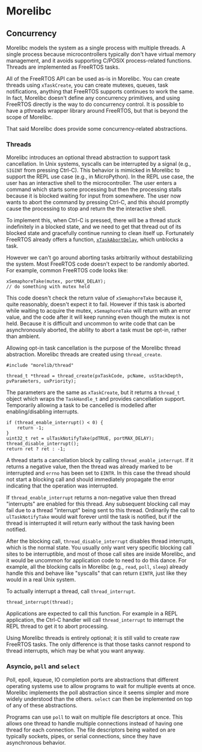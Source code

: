 # Morelibc
## Concurrency
Morelibc models the system as a single process with multiple threads. A single process because microcontrollers typically don't have virtual memory management, and it avoids supporting C/POSIX process-related functions. Threads are implemented as FreeRTOS tasks.

All of the FreeRTOS API can be used as-is in Morelibc. You can create threads using `xTaskCreate`, you can create mutexes, queues, task notifications, anything that FreeRTOS supports continues to work the same. In fact, Morelibc doesn't define any concurrency primitives, and using FreeRTOS directly is the way to do concurrency control. It is possible to have a pthreads wrapper library around FreeRTOS, but that is beyond the scope of Morelibc.

That said Morelibc does provide some concurrency-related abstractions.

### Threads
Morelibc introduces an optional thread abstraction to support task cancellation. In Unix systems, syscalls can be interrupted by a signal (e.g., `SIGINT` from pressing Ctrl-C). This behavior is mimicked in Morelibc to support the REPL use case (e.g., in MicroPython). In the REPL use case, the user has an interactive shell to the microcontroller. The user enters a command which starts some processing but then the processing stalls because it is blocked waiting for input from somewhere. The user now wants to abort the command by pressing Ctrl-C, and this should promptly cause the processing to stop and return the the interactive shell.

To implement this, when Ctrl-C is pressed, there will be a thread stuck indefinitely in a blocked state, and we need to get that thread out of its blocked state and gracefully continue running to clean itself up. Fortunately FreeRTOS already offers a function, [`xTaskAbortDelay`](https://www.freertos.org/Documentation/02-Kernel/04-API-references/02-Task-control/09-xTaskAbortDelay), which unblocks a task. 

However we can't go around aborting tasks arbitrarily without destabilizing the system. Most FreeRTOS code doesn't expect to be randomly aborted. For example, common FreeRTOS code looks like:
```
xSemaphoreTake(mutex, portMAX_DELAY);
// do something with mutex held
```
This code doesn't check the return value of `xSemaphoreTake` because it, quite reasonably, doesn't expect it to fail. However if this task is aborted while waiting to acquire the mutex, `xSemaphoreTake` will return with an error value, and the code after it will keep running even though the mutex is not held. Because it is difficult and uncommon to write code that can be asynchronously aborted, the ability to abort a task must be opt-in, rather than ambient.

Allowing opt-in task cancellation is the purpose of the Morelibc thread abstraction. Morelibc threads are created using `thread_create`.
```
#include "morelib/thread"

thread_t *thread = thread_create(pxTaskCode, pcName, usStackDepth, pvParameters, uxPriority);
```
The parameters are the same as `xTaskCreate`, but it returns a `thread_t` object which wraps the `TaskHandle_t` and provides cancellation support. Temporarily allowing a task to be cancelled is modelled after enabling/disabling interrupts.
```
if (thread_enable_interrupt() < 0) {
    return -1;
}
uint32_t ret = ulTaskNotifyTake(pdTRUE, portMAX_DELAY);
thread_disable_interrupt();
return ret ? ret : -1;
```
A thread starts a cancellation block by calling `thread_enable_interrupt`. If it returns a negative value, then the thread was already marked to be interrupted and `errno` has been set to `EINTR`. In this case the thread should not start a blocking call and should immediately propagate the error indicating that the operation was interrupted. 

If `thread_enable_interrupt` returns a non-negative value then thread "interrupts" are enabled for this thread. Any subsequent blocking call may fail due to a thread "interrupt" being sent to this thread. Ordinarily the call to `ulTaskNotifyTake` would wait forever until the task is notified, but if the thread is interrupted it will return early without the task having been notified.

After the blocking call, `thread_disable_interrupt` disables thread interrupts, which is the normal state. You usually only want very specific blocking call sites to be interruptible, and most of those call sites are inside Morelibc, and it would be uncommon for application code to need to do this dance. For example, all the blocking calls in Morelibc (e.g., `read`, `poll`, `sleep`) already handle this and behave like "syscalls" that can return `EINTR`, just like they would in a real Unix system.

To actually interrupt a thread, call `thread_interrupt`.
```
thread_interrupt(thread);
```
Applications are expected to call this function. For example in a REPL application, the Ctrl-C handler will call `thread_interrupt` to interrupt the REPL thread to get it to abort processing.

Using Morelibc threads is entirely optional; it is still valid to create raw FreeRTOS tasks. The only difference is that those tasks cannot respond to thread interrupts, which may be what you want anyway.

### Asyncio, `poll` and `select`
Poll, epoll, kqueue, IO completion ports are abstractions that different operating systems use to allow programs to wait for multiple events at once. Morelibc implements the poll abstraction since it seems simpler and more widely understood than the others. `select` can then be implemented on top of any of these abstractions.

Programs can use `poll` to wait on multiple file descriptors at once. This allows one thread to handle multiple connections instead of having one thread for each connection. The file descriptors being waited on are typically sockets, pipes, or serial connections, since they have asynchronous behavior.
